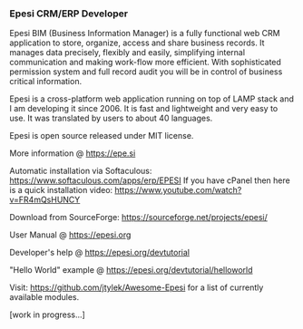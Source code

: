 ### Epesi CRM/ERP Developer

Epesi BIM (Business Information Manager) is a fully functional web CRM application to store, organize, access and share business records. It manages data precisely, flexibly and easily, simplifying internal communication and making work-flow more efficient. With sophisticated permission system and full record audit you will be in control of business critical information.

Epesi is a cross-platform web application running on top of LAMP stack and I am developing it since 2006.
It is fast and lightweight and very easy to use. It was translated by users to about 40 languages.

Epesi is open source released under MIT license.

More information @ https://epe.si

Automatic installation via Softaculous: https://www.softaculous.com/apps/erp/EPESI
If you have cPanel then here is a quick installation video: https://www.youtube.com/watch?v=FR4mQsHUNCY

Download from SourceForge: https://sourceforge.net/projects/epesi/

User Manual @ https://epesi.org

Developer's help @ https://epesi.org/devtutorial

"Hello World" example @ https://epesi.org/devtutorial/helloworld

Visit: https://github.com/jtylek/Awesome-Epesi
for a list of currently available modules.

[work in progress...]

<!--
**jtylek/jtylek** is a ✨ _special_ ✨ repository because its `README.md` (this file) appears on your GitHub profile.

Here are some ideas to get you started:

- 🔭 I’m currently working on ...
- 🌱 I’m currently learning ...
- 👯 I’m looking to collaborate on ...
- 🤔 I’m looking for help with ...
- 💬 Ask me about ...
- 📫 How to reach me: ...
- 😄 Pronouns: ...
- ⚡ Fun fact: ...
-->
